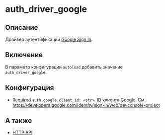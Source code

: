 # auth_driver_google

## Описание
Драйвер аутентификации [Google Sign In](https://developers.google.com/identity/sign-in/web/).

## Включение
В параметр конфигурации `autoload` добавить значение `auth_driver_google`.

## Конфигурация
* Required `auth.google.client_id: <str>`. ID клиента Google. 
  См. https://developers.google.com/identity/sign-in/web/devconsole-project

## А также
- [HTTP API](http_api.md)
